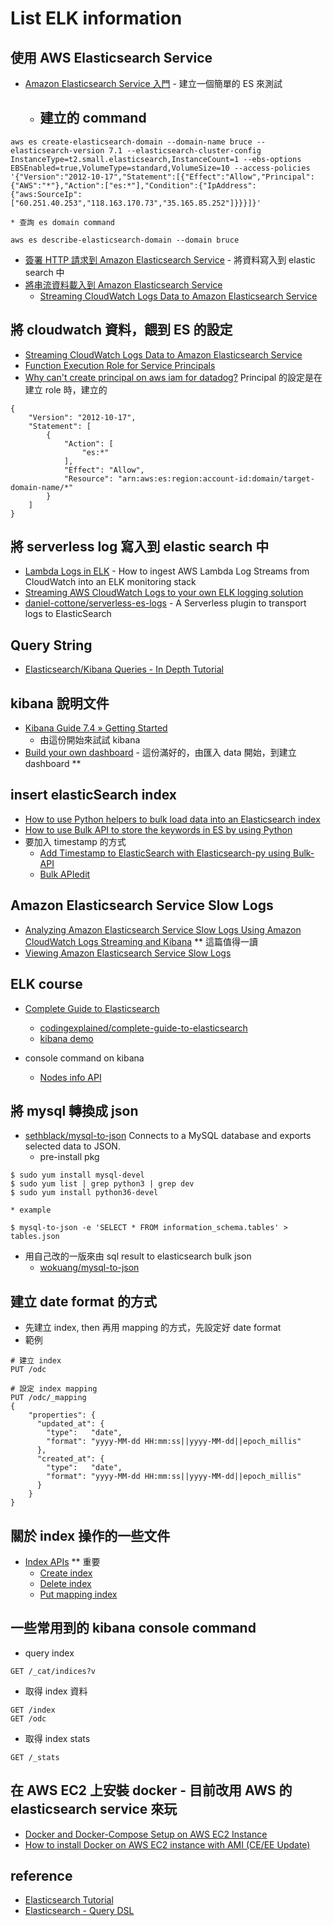 # List ELK information

## 使用 AWS Elasticsearch Service
  * [Amazon Elasticsearch Service 入門](https://docs.aws.amazon.com/zh_tw/elasticsearch-service/latest/developerguide/es-gsg.html) - 建立一個簡單的 ES 來測試
    * ## 建立的 command
```
aws es create-elasticsearch-domain --domain-name bruce --elasticsearch-version 7.1 --elasticsearch-cluster-config InstanceType=t2.small.elasticsearch,InstanceCount=1 --ebs-options EBSEnabled=true,VolumeType=standard,VolumeSize=10 --access-policies '{"Version":"2012-10-17","Statement":[{"Effect":"Allow","Principal":{"AWS":"*"},"Action":["es:*"],"Condition":{"IpAddress":{"aws:SourceIp":["60.251.40.253","118.163.170.73","35.165.85.252"]}}}]}'
```
    * 查詢 es domain command
```
aws es describe-elasticsearch-domain --domain bruce
```
  * [簽署 HTTP 請求到 Amazon Elasticsearch Service](https://docs.aws.amazon.com/zh_tw/elasticsearch-service/latest/developerguide/es-request-signing.html#es-request-signing-python) - 將資料寫入到 elastic search 中
  * [將串流資料載入到 Amazon Elasticsearch Service](https://docs.aws.amazon.com/zh_tw/elasticsearch-service/latest/developerguide/es-aws-integrations.html#es-aws-integrations-cloudwatch-es)
    * [Streaming CloudWatch Logs Data to Amazon Elasticsearch Service](https://docs.aws.amazon.com/en_us/AmazonCloudWatch/latest/logs/CWL_ES_Stream.html)

## 將 cloudwatch 資料，餵到 ES 的設定
  * [Streaming CloudWatch Logs Data to Amazon Elasticsearch Service](https://docs.aws.amazon.com/en_us/AmazonCloudWatch/latest/logs/CWL_ES_Stream.html)
  * [Function Execution Role for Service Principals](https://docs.aws.amazon.com/en_us/AmazonCloudFront/latest/DeveloperGuide/lambda-edge-permissions.html#lambda-edge-permissions-function-execution)
  * [Why can't create principal on aws iam for datadog?](https://www.reddit.com/r/aws/comments/8q7opj/why_cant_create_principal_on_aws_iam_for_datadog/) Principal 的設定是在建立 role 時，建立的
```
{
    "Version": "2012-10-17",
    "Statement": [
        {
            "Action": [
                "es:*"
            ],
            "Effect": "Allow",
            "Resource": "arn:aws:es:region:account-id:domain/target-domain-name/*"
        }
    ]
}
```

## 將 serverless log 寫入到 elastic search 中
  * [Lambda Logs in ELK](https://medium.com/bbc-design-engineering/lambda-logs-in-elk-e4d924757249) - How to ingest AWS Lambda Log Streams from CloudWatch into an ELK monitoring stack
  * [Streaming AWS CloudWatch Logs to your own ELK logging solution](https://medium.com/@sohit_kumar/streaming-aws-cloudwatch-logs-to-your-own-elk-logging-solution-2bbd32f25100)
  * [daniel-cottone/serverless-es-logs](https://github.com/daniel-cottone/serverless-es-logs) - A Serverless plugin to transport logs to ElasticSearch

## Query String
  * [Elasticsearch/Kibana Queries - In Depth Tutorial](https://www.timroes.de/elasticsearch-kibana-queries-in-depth-tutorial)

## kibana 說明文件
  * [Kibana Guide 7.4 » Getting Started](https://www.elastic.co/guide/en/kibana/current/getting-started.html)
    * 由這份開始來試試 kibana
  * [Build your own dashboard](https://www.elastic.co/guide/en/kibana/current/tutorial-build-dashboard.html#tutorial-build-dashboard) - 這份滿好的，由匯入 data 開始，到建立 dashboard **

## insert elasticSearch index
  * [How to use Python helpers to bulk load data into an Elasticsearch index](https://kb.objectrocket.com/elasticsearch/how-to-use-python-helpers-to-bulk-load-data-into-an-elasticsearch-index)
  * [How to use Bulk API to store the keywords in ES by using Python](https://stackoverflow.com/questions/20288770/how-to-use-bulk-api-to-store-the-keywords-in-es-by-using-python)
  * 要加入 timestamp 的方式
    * [Add Timestamp to ElasticSearch with Elasticsearch-py using Bulk-API](https://stackoverflow.com/questions/31994187/add-timestamp-to-elasticsearch-with-elasticsearch-py-using-bulk-api)
    * [Bulk APIedit](https://www.elastic.co/guide/en/elasticsearch/reference/1.4/docs-bulk.html)

## Amazon Elasticsearch Service Slow Logs
  * [Analyzing Amazon Elasticsearch Service Slow Logs Using Amazon CloudWatch Logs Streaming and Kibana](https://aws.amazon.com/tw/blogs/database/analyzing-amazon-elasticsearch-service-slow-logs-using-amazon-cloudwatch-logs-streaming-and-kibana/) ** 這篇值得一讀
  * [Viewing Amazon Elasticsearch Service Slow Logs](https://aws.amazon.com/tw/blogs/database/viewing-amazon-elasticsearch-service-slow-logs/)

## ELK course
  * [Complete Guide to Elasticsearch](https://www.udemy.com/course/elasticsearch-complete-guide/)
    * [codingexplained/complete-guide-to-elasticsearch](https://github.com/codingexplained/complete-guide-to-elasticsearch)
    * [kibana demo](https://tinyurl.com/ya5p2234)

  * console command on kibana
    * [Nodes info API](https://www.elastic.co/guide/en/elasticsearch/reference/current/cluster-nodes-info.html#cluster-nodes-info) 

## 將 mysql 轉換成 json
  * [sethblack/mysql-to-json](https://github.com/sethblack/mysql-to-json) Connects to a MySQL database and exports selected data to JSON.
    * pre-install pkg
```
$ sudo yum install mysql-devel
$ sudo yum list | grep python3 | grep dev
$ sudo yum install python36-devel
```
    * example
```
$ mysql-to-json -e 'SELECT * FROM information_schema.tables' > tables.json
```
  * 用自己改的一版來由 sql result to elasticsearch bulk json
    * [wokuang/mysql-to-json](https://github.com/wokuang/mysql-to-json)

## 建立 date format 的方式
  * 先建立 index, then 再用 mapping 的方式，先設定好 date format
  * 範例
```
# 建立 index
PUT /odc

# 設定 index mapping
PUT /odc/_mapping
{
    "properties": {
      "updated_at": {
        "type":   "date",
        "format": "yyyy-MM-dd HH:mm:ss||yyyy-MM-dd||epoch_millis"
      },
      "created_at": {
        "type":   "date",
        "format": "yyyy-MM-dd HH:mm:ss||yyyy-MM-dd||epoch_millis"
      }
    }
}
```

## 關於 index 操作的一些文件
  * [Index APIs](https://www.elastic.co/guide/en/elasticsearch/reference/current/indices.html) ** 重要
    * [Create index](https://www.elastic.co/guide/en/elasticsearch/reference/current/indices-create-index.html)
    * [Delete index](https://www.elastic.co/guide/en/elasticsearch/reference/current/indices-delete-index.html)
    * [Put mapping index](https://www.elastic.co/guide/en/elasticsearch/reference/current/indices-put-mapping.html)

## 一些常用到的 kibana console command
  * query index
```
GET /_cat/indices?v
```
  * 取得 index 資料
```
GET /index
GET /odc
```
  * 取得 index stats
```
GET /_stats
```

## 在 AWS EC2 上安裝 docker - 目前改用 AWS 的 elasticsearch service 來玩
  * [Docker and Docker-Compose Setup on AWS EC2 Instance](https://medium.com/@khandelwal12nidhi/docker-setup-on-aws-ec2-instance-c670ff3d5f1b)
  * [How to install Docker on AWS EC2 instance with AMI (CE/EE Update)](https://serverfault.com/questions/836198/how-to-install-docker-on-aws-ec2-instance-with-ami-ce-ee-update)

## reference
  * [Elasticsearch Tutorial](https://www.tutorialspoint.com/elasticsearch/elasticsearch_quick_guide.htm)
  * [Elasticsearch - Query DSL](https://www.tutorialspoint.com/elasticsearch/elasticsearch_query_dsl.htm)

